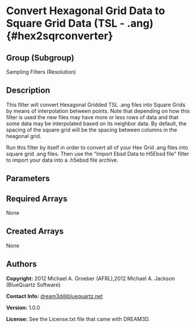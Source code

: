 
Convert Hexagonal Grid Data to Square Grid Data (TSL - .ang) {#hex2sqrconverter}
======

## Group (Subgroup) ##
Sampling Filters (Resolution)

## Description ##
This filter will convert Hexagonal Gridded TSL .ang files into Square Grids by means of 
interpolation between points. Note that depending on how this filter is used the new
files may have more or less rows of data and that some data may be interpolated based on
its neighbor data.  By default, the spacing of the square grid will be the spacing between columns in the heagonal grid.

Run this filter by itself in order to convert all of your Hex Grid .ang files into square
grid .ang files. Then use the "Import Ebsd Data to H5Ebsd file" filter to import your data
into a .h5ebsd file archive.


## Parameters ##

## Required Arrays ##
None

## Created Arrays ##
None

## Authors ##

**Copyright:** 2012 Michael A. Groeber (AFRL),2012 Michael A. Jackson (BlueQuartz Software)

**Contact Info:** dream3d@bluequartz.net

**Version:** 1.0.0

**License:**  See the License.txt file that came with DREAM3D.



